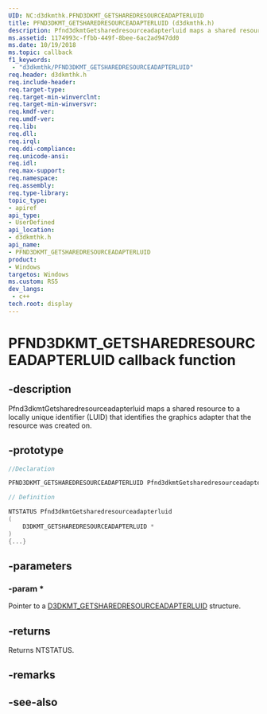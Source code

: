```yaml
---
UID: NC:d3dkmthk.PFND3DKMT_GETSHAREDRESOURCEADAPTERLUID
title: PFND3DKMT_GETSHAREDRESOURCEADAPTERLUID (d3dkmthk.h)
description: Pfnd3dkmtGetsharedresourceadapterluid maps a shared resource to a locally unique identifier (LUID) that identifies the graphics adapter that the resource was created on.
ms.assetid: 1174993c-ffbb-449f-8bee-6ac2ad947dd0
ms.date: 10/19/2018
ms.topic: callback
f1_keywords:
 - "d3dkmthk/PFND3DKMT_GETSHAREDRESOURCEADAPTERLUID"
req.header: d3dkmthk.h
req.include-header:
req.target-type:
req.target-min-winverclnt:
req.target-min-winversvr:
req.kmdf-ver:
req.umdf-ver:
req.lib:
req.dll:
req.irql: 
req.ddi-compliance:
req.unicode-ansi:
req.idl:
req.max-support:
req.namespace:
req.assembly:
req.type-library: 
topic_type: 
- apiref
api_type: 
- UserDefined
api_location: 
- d3dkmthk.h
api_name: 
- PFND3DKMT_GETSHAREDRESOURCEADAPTERLUID
product:
- Windows
targetos: Windows
ms.custom: RS5
dev_langs:
 - c++
tech.root: display
---
```


# PFND3DKMT_GETSHAREDRESOURCEADAPTERLUID callback function

## -description

Pfnd3dkmtGetsharedresourceadapterluid maps a shared resource to a locally unique identifier (LUID) that identifies the graphics adapter that the resource was created on.

## -prototype

```cpp
//Declaration

PFND3DKMT_GETSHAREDRESOURCEADAPTERLUID Pfnd3dkmtGetsharedresourceadapterluid; 

// Definition

NTSTATUS Pfnd3dkmtGetsharedresourceadapterluid 
(
	D3DKMT_GETSHAREDRESOURCEADAPTERLUID *
)
{...}

```

## -parameters

### -param * 

Pointer to a [D3DKMT_GETSHAREDRESOURCEADAPTERLUID](ns-d3dkmthk-_d3dkmt_getsharedresourceadapterluid.md) structure.

## -returns

Returns NTSTATUS.


## -remarks




## -see-also
